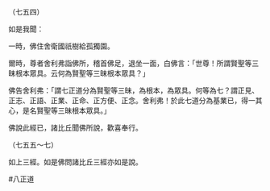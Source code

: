 （七五四）

如是我聞：

一時，佛住舍衛國祇樹給孤獨園。

爾時，尊者舍利弗詣佛所，稽首佛足，退坐一面，白佛言：「世尊！所謂賢聖等三昧根本眾具。云何為賢聖等三昧根本眾具？」

佛告舍利弗：「謂七正道分為賢聖等三昧，為根本，為眾具。何等為七？謂正見、正志、正語、正業、正命、正方便、正念。舍利弗！於此七道分為基業已，得一其心，是名賢聖等三昧根本眾具。」

佛說此經已，諸比丘聞佛所說，歡喜奉行。

（七五五～七）

如上三經。如是佛問諸比丘三經亦如是說。




#八正道

